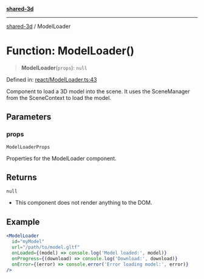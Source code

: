 [**shared-3d**](../README.md)

***

[shared-3d](../globals.md) / ModelLoader

# Function: ModelLoader()

> **ModelLoader**(`props`): `null`

Defined in: [react/ModelLoader.ts:43](https://github.com/ysordo/shared-3d/blob/b6432fb3e17dac484f77d6ff1862cd9a4f0ddf38/src/react/ModelLoader.ts#L43)

Component to load a 3D model into the scene.
It uses the SceneManager from the SceneContext to load the model.

## Parameters

### props

`ModelLoaderProps`

Properties for the ModelLoader component.

## Returns

`null`

- This component does not render anything to the DOM.

## Example

```jsx
<ModelLoader
  id="myModel"
  url="/path/to/model.gltf"
  onLoaded={(model) => console.log('Model loaded:', model)}
  onProgress={(download) => console.log('Download:', download)}
  onError={(error) => console.error('Error loading model:', error)}
/>
```
